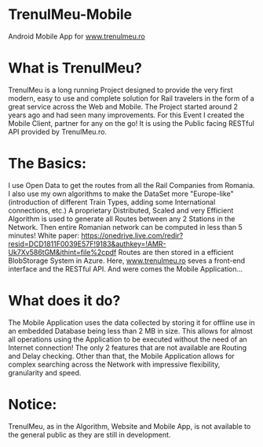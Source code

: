 # TrenulMeu-Mobile
Android Mobile App for www.trenulmeu.ro

# What is TrenulMeu?
TrenulMeu is a long running Project designed to provide the very first modern, easy to use and complete solution for Rail travelers in the form of a great service across the Web and Mobile.
The Project started around 2 years ago and had seen many improvements. For this Event I created the Mobile Client, partner for any on the go! It is using the Public facing RESTful API provided by TrenulMeu.ro.

# The Basics:
I use Open Data to get the routes from all the Rail Companies from Romania.
I also use my own algorithms to make the DataSet more "Europe-like" (introduction of different Train Types, adding some International connections, etc.)
A proprietary Distributed, Scaled and very Efficient Algorithm is used to generate all Routes between any 2 Stations in the Network. Then entire Romanian network can be computed in less than 5 minutes! White paper: https://onedrive.live.com/redir?resid=DCD1811F0039E57F!9183&authkey=!AMR-Uk7Xv586tGM&ithint=file%2cpdf
Routes are then stored in a efficient BlobStorage System in Azure.
Here, www.trenulmeu.ro seves a front-end interface and the RESTful API.
And were comes the Mobile Application...

# What does it do?
The Mobile Application uses the data collected by storing it for offline use in an embedded Database being less than 2 MB in size. This allows for almost all operations using the Application to be executed without the need of an Internet connection!
The only 2 features that are not available are Routing and Delay checking.
Other than that, the Mobile Application allows for complex searching across the Network with impressive flexibility, granularity and speed.

# Notice:
TrenulMeu, as in the Algorithm, Website and Mobile App, is not available to the general public as they are still in development.